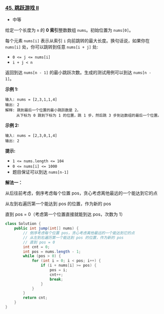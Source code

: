 ### [45. 跳跃游戏 II](https://leetcode.cn/problems/jump-game-ii/)

- 中等

给定一个长度为 `n` 的 **0 索引**整数数组 `nums`。初始位置为 `nums[0]`。

每个元素 `nums[i]` 表示从索引 `i` 向前跳转的最大长度。换句话说，如果你在 `nums[i]` 处，你可以跳转到任意 `nums[i + j]` 处:

- `0 <= j <= nums[i]` 
- `i + j < n`

返回到达 `nums[n - 1]` 的最小跳跃次数。生成的测试用例可以到达 `nums[n - 1]`。

 

**示例 1:**

```
输入: nums = [2,3,1,1,4]
输出: 2
解释: 跳到最后一个位置的最小跳跃数是 2。
     从下标为 0 跳到下标为 1 的位置，跳 1 步，然后跳 3 步到达数组的最后一个位置。
```

**示例 2:**

```
输入: nums = [2,3,0,1,4]
输出: 2
```

 

**提示:**

- `1 <= nums.length <= 104`
- `0 <= nums[i] <= 1000`
- 题目保证可以到达 `nums[n-1]`



**解法一：**

从后往前考虑，倒序考虑每个位置 pos，贪心考虑离他最远的一个能达到它的点

从左到右遍历第一个能达到 pos 的位置，作为新的 pos

直到 pos = 0（考虑第一个位置直接就能到达 pos，次数为 1）

```java
class Solution {
    public int jump(int[] nums) {
        // 倒序考虑每个位置 pos，贪心考虑离他最远的一个能达到它的点
        // 从左到右遍历第一个能达到 pos 的位置，作为新的 pos
        // 直到 pos = 0
        int cnt = 0;
        int pos = nums.length - 1;
        while (pos > 0) {
            for (int i = 0; i < pos; i++) {
                if (i + nums[i] >= pos) {
                    pos = i;
                    cnt++;
                    break;
                }
            }
        }
        return cnt;
    }
}
```

